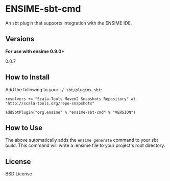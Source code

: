 # ENSIME-sbt-cmd 
An sbt plugin that supports integration with the ENSIME IDE.


## Versions

__For use with ensime 0.9.0+__

0.0.7


## How to Install
Add the following to your `~/.sbt/plugins.sbt`:

    resolvers += "Scala-Tools Maven2 Snapshots Repository" at "http://scala-tools.org/repo-snapshots"

    addSbtPlugin("org.ensime" % "ensime-sbt-cmd" % "VERSION")

## How to Use
The above automatically adds the `ensime generate` command to your sbt build. This command will write a .ensime file to your project's root directory.

## License
BSD License
